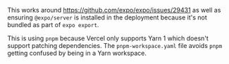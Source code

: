 This works around https://github.com/expo/expo/issues/29431 as well as ensuring
`@expo/server` is installed in the deployment because it's not bundled as part
of `expo export`.

This is using `pnpm` because Vercel only supports Yarn 1 which doesn't support
patching dependencies. The `pnpm-workspace.yaml` file avoids `pnpm` getting
confused by being in a Yarn workspace.
